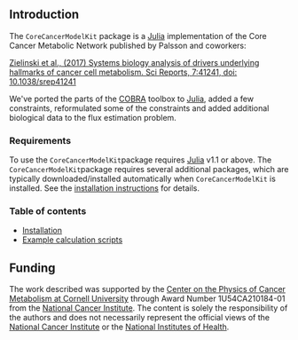 ## Introduction
The ``CoreCancerModelKit`` package is a [Julia](https://julialang.org/downloads/) implementation
of the Core Cancer Metabolic Network published by Palsson and coworkers:

[Zielinski et al., (2017) Systems biology analysis of drivers underlying hallmarks of cancer cell metabolism. Sci Reports, 7:41241, doi: 10.1038/srep41241](https://rdcu.be/Olwc)

We've ported the parts of the [COBRA](https://opencobra.github.io/cobratoolbox/stable/) toolbox to [Julia](https://julialang.org/downloads/), added a few constraints, reformulated some of the constraints and added additional
biological data to the flux estimation problem.

### Requirements
To use the ``CoreCancerModelKit``package requires [Julia](https://julialang.org/downloads/) v1.1 or above.
The ``CoreCancerModelKit``package requires several additional packages, which are typically downloaded/installed automatically when ``CoreCancerModelKit`` is installed. See the [installation instructions](/installation/README.md)
for details.

### Table of contents
* [Installation](/installation/README.md)
* [Example calculation scripts](/examples/README.md)

## Funding
The work described was supported by the [Center on the Physics of Cancer Metabolism at Cornell University](https://psoc.engineering.cornell.edu) through Award Number 1U54CA210184-01 from the [National Cancer Institute](https://www.cancer.gov). The content is solely the responsibility of the authors and does not necessarily
represent the official views of the [National Cancer Institute](https://www.cancer.gov) or the [National Institutes of Health](https://www.nih.gov).  
